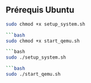 ## Prérequis Ubuntu

```bash
sudo chmod +x setup_system.sh

```bash
sudo chmod +x start_qemu.sh

```bash
sudo ./setup_system.sh

```bash
sudo ./start_qemu.sh




